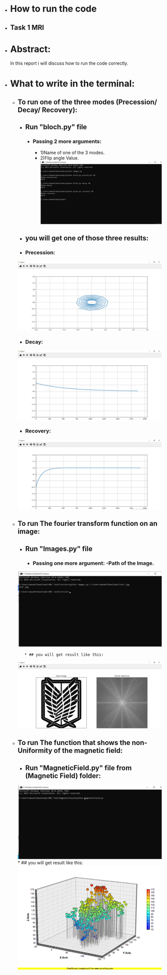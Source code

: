* # How to run the code
* ## Task 1 MRI

* # Abstract:
    In this report i will discuss how to run the code correctly.
* # What to write in the terminal:

    * ## To run one of the three modes (Precession/ Decay/ Recovery):
		* ## Run "bloch.py" file 
			* ### Passing 2 more arguments: 
				- 1)Name of one of the 3 modes.
				- 2)Flip angle Value. 
		![Zero Position](Screenshots/TerminalMRI.png)
    	* ## you will get one of those three results:
		* ### Precession:
		![Zero Position](Screenshots/Precession.png)
		* ### Decay:
		![Zero Position](Screenshots/Decay.png)
		* ### Recovery:
		![Zero Position](Screenshots/Recovery.png)

   * ## To run The fourier transform function on an image:
		* ## Run "Images.py" file
			* ### Passing one more argument: -Path of the Image.
		![Zero Position](Screenshots/TerminalFourier.png)
   
    		* ## you will get result like this:
		![Zero Position](Screenshots/ImageFourier.png)


   * ## To run The function that shows the non-Uniformity of the magnetic field:
		* ## Run "MagneticField.py" file from (Magnetic Field) folder:
		![Zero Position](Screenshots/TerminalMagneticField.png)
    		* ## you will get result like this:
		![Zero Position](Screenshots/NonUniform.png)
